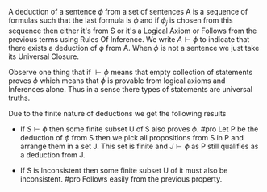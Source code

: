 A deduction of a sentence $\phi$ from a set of sentences A is a sequence of formulas such that the last formula is $\phi$ and if $\phi_{j}$ is chosen from this sequence then either it's from S or it's a Logical Axiom or Follows from the previous terms using Rules Of Inference. We write $A \vdash \phi$ to indicate that there exists a deduction of $\phi$ from A. When $\phi$ is not a sentence we just take its Universal Closure.

Observe one thing that if $\vdash \phi$ means that empty collection of statements proves $\phi$ which means that $\phi$ is provable from logical axioms and Inferences alone. Thus in a sense there types of statements are universal truths.

Due to the finite nature of deductions we get the following results 

- If $S \vdash \phi$ then some finite subset U of S also proves $\phi$. #pro Let P be the deduction of $\phi$
 from S then we pick all propositions from S in P and arrange them in a set J. This set is finite and $J \vdash \phi$ as P still qualifies as a deduction from J.

- If S is Inconsistent then some finite subset U of it must also be inconsistent. #pro Follows easily from the previous property.